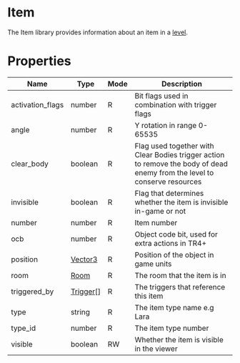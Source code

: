 # Item

The Item library provides information about an item in a [level](level.md).

# Properties
| Name | Type | Mode | Description |
| ---- | ---- | ---- | ---- |
| activation_flags | number | R | Bit flags used in combination with trigger flags |
| angle | number | R | Y rotation in range 0-65535 |
| clear_body | boolean | R | Flag used together with Clear Bodies trigger action to remove the body of dead enemy from the level to conserve resources |
| invisible | boolean | R | Flag that determines whether the item is invisible in-game or not |
| number | number | R | Item number |
| ocb | number | R | Object code bit, used for extra actions in TR4+ |
| position | [Vector3](vector3.md) | R | Position of the object in game units
| room | [Room](room.md) | R | The room that the item is in |
| triggered_by | [Trigger](trigger.md)[] | R | The triggers that reference this item |
| type | string | R | The item type name e.g Lara |
| type_id | number | R | The item type number |
| visible | boolean | RW | Whether the item is visible in the viewer |